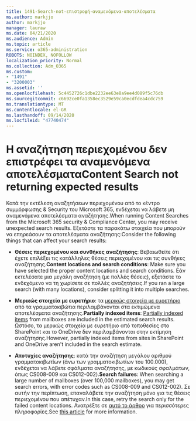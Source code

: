 ```yaml
---
title: 1491-Search-not-επιστροφή-αναμενόμενα-αποτελέσματα
ms.author: markjjo
author: markjjo
manager: lauraw
ms.date: 04/21/2020
ms.audience: Admin
ms.topic: article
ms.service: o365-administration
ROBOTS: NOINDEX, NOFOLLOW
localization_priority: Normal
ms.collection: Adm_O365
ms.custom:
- "1491"
- "3200003"
ms.assetid: ''
ms.openlocfilehash: 5c4452726c1dbe2232ee63e8a9ee4d089f5c76db
ms.sourcegitcommit: c6692ce0fa1358ec3529e59ca0ecdfdea4cdc759
ms.translationtype: MT
ms.contentlocale: el-GR
ms.lasthandoff: 09/14/2020
ms.locfileid: "47740474"
---
```

# <a name="content-search-not-returning-expected-results"></a><span data-ttu-id="2ee9f-102">Η αναζήτηση περιεχομένου δεν επιστρέφει τα αναμενόμενα αποτελέσματα</span><span class="sxs-lookup"><span data-stu-id="2ee9f-102">Content Search not returning expected results</span></span>

<span data-ttu-id="2ee9f-103">Κατά την εκτέλεση αναζητήσεων περιεχομένου από το κέντρο συμμόρφωσης & Security του Microsoft 365, ενδέχεται να λάβετε μη αναμενόμενα αποτελέσματα αναζήτησης.</span><span class="sxs-lookup"><span data-stu-id="2ee9f-103">When running Content Searches from the Microsoft 365 security & Compliance Center, you may receive unexpected search results.</span></span> <span data-ttu-id="2ee9f-104">Εξετάστε τα παρακάτω στοιχεία που μπορούν να επηρεάσουν τα αποτελέσματα αναζήτησης:</span><span class="sxs-lookup"><span data-stu-id="2ee9f-104">Consider the following things that can affect your search results:</span></span>

- <span data-ttu-id="2ee9f-105">**Θέσεις περιεχομένου και συνθήκες αναζήτησης**: Βεβαιωθείτε ότι έχετε επιλέξει τις κατάλληλες θέσεις περιεχομένου και τις συνθήκες αναζήτησης.</span><span class="sxs-lookup"><span data-stu-id="2ee9f-105">**Content locations and search conditions**: Make sure you have selected the proper content locations and search conditions.</span></span> <span data-ttu-id="2ee9f-106">Εάν εκτελέσατε μια μεγάλη αναζήτηση (με πολλές θέσεις), εξετάστε το ενδεχόμενο να τη χωρίσετε σε πολλές αναζητήσεις.</span><span class="sxs-lookup"><span data-stu-id="2ee9f-106">If you ran a large search (with many locations), consider splitting it into multiple searches.</span></span>

- <span data-ttu-id="2ee9f-107">**Μερικώς στοιχεία με ευρετήριο**: τα  [μερικώς στοιχεία με ευρετήριο](https://docs.microsoft.com/microsoft-365/compliance/partially-indexed-items-in-content-search) από τα γραμματοκιβώτια περιλαμβάνονται στα εκτιμώμενα αποτελέσματα αναζήτησης.</span><span class="sxs-lookup"><span data-stu-id="2ee9f-107">**Partially indexed items**:  [Partially indexed items](https://docs.microsoft.com/microsoft-365/compliance/partially-indexed-items-in-content-search) from mailboxes are included in the estimated search results.</span></span> <span data-ttu-id="2ee9f-108">Ωστόσο, τα μερικώς στοιχεία με ευρετήριο από τοποθεσίες στο SharePoint και το OneDrive δεν περιλαμβάνονται στην εκτίμηση αναζήτησης.</span><span class="sxs-lookup"><span data-stu-id="2ee9f-108">However, partially indexed items from sites in SharePoint and OneDrive aren't included in the search estimate.</span></span>

- <span data-ttu-id="2ee9f-109">**Αποτυχίες αναζήτησης**: κατά την αναζήτηση μεγάλου αριθμού γραμματοκιβωτίων (άνω των γραμματοκιβωτίων του 100.000), ενδέχεται να λάβετε σφάλματα αναζήτησης, με κωδικούς σφαλμάτων, όπως CS008-009 και CS012-002).</span><span class="sxs-lookup"><span data-stu-id="2ee9f-109">**Search failures**: When searching a large number of mailboxes (over 100,000 mailboxes), you may get search errors, with error codes such as CS008-009 and CS012-002).</span></span> <span data-ttu-id="2ee9f-110">Σε αυτήν την περίπτωση, επαναλάβετε την αναζήτηση μόνο για τις θέσεις περιεχομένου που απέτυχαν.</span><span class="sxs-lookup"><span data-stu-id="2ee9f-110">In this case, retry the search only for the failed content locations.</span></span> <span data-ttu-id="2ee9f-111">Ανατρέξτε σε  [αυτό το άρθρο](https://docs.microsoft.com/microsoft-365/compliance/retry-failed-content-search) για περισσότερες πληροφορίες.</span><span class="sxs-lookup"><span data-stu-id="2ee9f-111">See  [this article](https://docs.microsoft.com/microsoft-365/compliance/retry-failed-content-search) for more information.</span></span>
